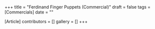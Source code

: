 +++
title = "Ferdinand Finger Puppets (Commercial)"
draft = false
tags = [Commercials]
date = ""

[Article]
contributors = []
gallery = []
+++